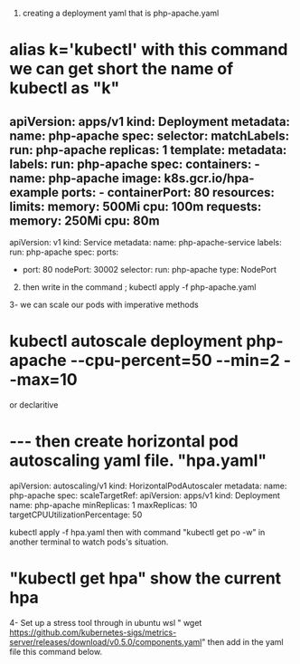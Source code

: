 1) creating a deployment yaml that is php-apache.yaml 

# alias k='kubectl' with this command we can get short the name of kubectl as "k"

apiVersion: apps/v1
kind: Deployment
metadata:
  name: php-apache
spec:
  selector:
    matchLabels:
      run: php-apache
  replicas: 1
  template:
    metadata:
      labels:
        run: php-apache
    spec:
      containers:
      - name: php-apache
        image: k8s.gcr.io/hpa-example
        ports:
        - containerPort: 80
        resources:
          limits:
            memory: 500Mi
            cpu: 100m
          requests:
            memory: 250Mi
            cpu: 80m
---
apiVersion: v1
kind: Service
metadata:
  name: php-apache-service
  labels:
    run: php-apache
spec:
  ports:
  - port: 80
    nodePort: 30002
  selector:
    run: php-apache 
  type: NodePort	
  

2)  then write in the command ; kubectl apply -f php-apache.yaml


3- we can scale our pods with imperative methods

# kubectl autoscale deployment php-apache --cpu-percent=50 --min=2 --max=10

or declaritive

# --- then create horizontal pod  autoscaling yaml file. "hpa.yaml"

apiVersion: autoscaling/v1
kind: HorizontalPodAutoscaler
metadata:
  name: php-apache
spec:
  scaleTargetRef:
    apiVersion: apps/v1
    kind: Deployment
    name: php-apache
  minReplicas: 1
  maxReplicas: 10
  targetCPUUtilizationPercentage: 50


kubectl apply -f hpa.yaml
then with command "kubectl get po -w" in another terminal to watch pods's situation.


# "kubectl get hpa" show the current hpa

4- Set up a stress tool through in ubuntu wsl " wget https://github.com/kubernetes-sigs/metrics-server/releases/download/v0.5.0/components.yaml"
then add in the yaml file this command below.

## 

<!-- # apiVersion: v1
# kind: ServiceAccount
# metadata:
#   labels:
#     k8s-app: metrics-server
#   name: metrics-server
#   namespace: kube-system
# ---
# apiVersion: rbac.authorization.k8s.io/v1
# kind: ClusterRole
# metadata:
#   labels:
#     k8s-app: metrics-server
#     rbac.authorization.k8s.io/aggregate-to-admin: "true"
#     rbac.authorization.k8s.io/aggregate-to-edit: "true"
#     rbac.authorization.k8s.io/aggregate-to-view: "true"
#   name: system:aggregated-metrics-reader
# rules:
# - apiGroups:
#   - metrics.k8s.io
#   resources:
#   - pods
#   - nodes
#   verbs:
#   - get
#   - list
#   - watch
# ---
# apiVersion: rbac.authorization.k8s.io/v1
# kind: ClusterRole
# metadata:
#   labels:
#     k8s-app: metrics-server
#   name: system:metrics-server
# rules:
# - apiGroups:
#   - ""
#   resources:
#   - pods
#   - nodes
#   - nodes/stats
#   - namespaces
#   - configmaps
#   verbs:
#   - get
#   - list
#   - watch
# ---
# apiVersion: rbac.authorization.k8s.io/v1
# kind: RoleBinding
# metadata:
#   labels:
#     k8s-app: metrics-server
#   name: metrics-server-auth-reader
#   namespace: kube-system
# roleRef:
#   apiGroup: rbac.authorization.k8s.io
#   kind: Role
#   name: extension-apiserver-authentication-reader
# subjects:
# - kind: ServiceAccount
#   name: metrics-server
#   namespace: kube-system
# ---
# apiVersion: rbac.authorization.k8s.io/v1
# kind: ClusterRoleBinding
# metadata:
#   labels:
#     k8s-app: metrics-server
#   name: metrics-server:system:auth-delegator
# roleRef:
#   apiGroup: rbac.authorization.k8s.io
#   kind: ClusterRole
#   name: system:auth-delegator
# subjects:
# - kind: ServiceAccount
#   name: metrics-server
#   namespace: kube-system
# ---
# apiVersion: rbac.authorization.k8s.io/v1
# kind: ClusterRoleBinding
# metadata:
#   labels:
#     k8s-app: metrics-server
#   name: system:metrics-server
# roleRef:
#   apiGroup: rbac.authorization.k8s.io
#   kind: ClusterRole
#   name: system:metrics-server
# subjects:
# - kind: ServiceAccount
#   name: metrics-server
#   namespace: kube-system
# ---
# apiVersion: v1
# kind: Service
# metadata:
#   labels:
#     k8s-app: metrics-server
#   name: metrics-server
#   namespace: kube-system
# spec:
#   ports:
#   - name: https
#     port: 443
#     protocol: TCP
#     targetPort: https
#   selector:
#     k8s-app: metrics-server
# ---
# apiVersion: apps/v1
# kind: Deployment
# metadata:
#   labels:
#     k8s-app: metrics-server
#   name: metrics-server
#   namespace: kube-system
# spec:
#   selector:
#     matchLabels:
#       k8s-app: metrics-server
#   strategy:
#     rollingUpdate:
#       maxUnavailable: 0
#   template:
#     metadata:
#       labels:
#         k8s-app: metrics-server
#     spec:
#       containers:
#       - args:
#         - --kubelet-insecure-tls
#         - --cert-dir=/tmp
#         - --secure-port=443
#         - --kubelet-preferred-address-types=InternalIP,ExternalIP,Hostname
#         - --kubelet-use-node-status-port
#         - --metric-resolution=15s
#         image: k8s.gcr.io/metrics-server/metrics-server:v0.5.0
#         imagePullPolicy: IfNotPresent
#         livenessProbe:
#           failureThreshold: 3
#           httpGet:
#             path: /livez
#             port: https
#             scheme: HTTPS
#           periodSeconds: 10
#         name: metrics-server
#         ports:
#         - containerPort: 443
#           name: https
#           protocol: TCP
#         readinessProbe:
#           failureThreshold: 3
#           httpGet:
#             path: /readyz
#             port: https
#             scheme: HTTPS
#           initialDelaySeconds: 20
#           periodSeconds: 10
#         resources:
#           requests:
#             cpu: 100m
#             memory: 200Mi
#         securityContext:
#           readOnlyRootFilesystem: true
#           runAsNonRoot: true
#           runAsUser: 1000
#         volumeMounts:
#         - mountPath: /tmp
#           name: tmp-dir
#       nodeSelector:
#         kubernetes.io/os: linux
#       priorityClassName: system-cluster-critical
#       serviceAccountName: metrics-server
#       volumes:
#       - emptyDir: {}
#         name: tmp-dir
# ---
# apiVersion: apiregistration.k8s.io/v1
# kind: APIService
# metadata:
#   labels:
#     k8s-app: metrics-server
#   name: v1beta1.metrics.k8s.io
# spec:
#   group: metrics.k8s.io
#   groupPriorityMinimum: 100
#   insecureSkipTLSVerify: true
#   service:
#     name: metrics-server
#     namespace: kube-system
#   version: v1beta1
#   versionPriority: 100


" - --kubelet-insecure-tls "

make it like below.






kubectl apply -f components.yaml

on the command line write below respectively for stresstest

kubectl run -it --rm load-generator --image=busybox /bin/sh  

Hit enter for command prompt

while true; do wget -q -O- http://<public ip>:<port number of php-apache-service>; done







